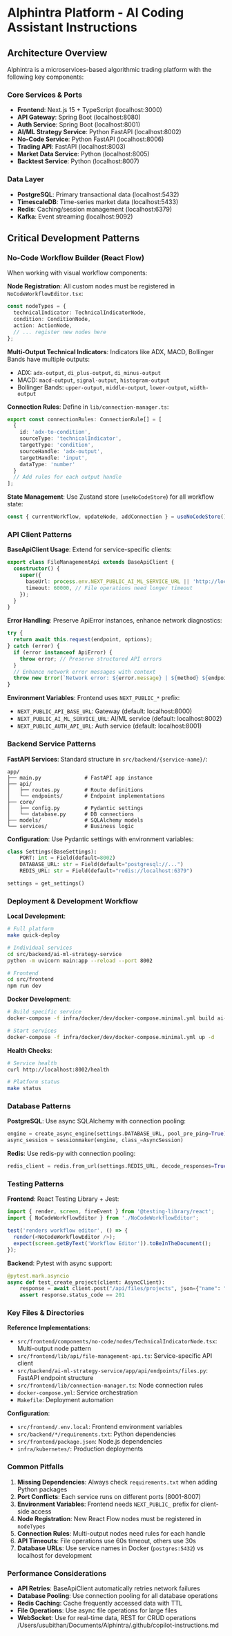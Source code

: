 # Alphintra Platform - AI Coding Assistant Instructions

## Architecture Overview

Alphintra is a microservices-based algorithmic trading platform with the following key components:

### Core Services & Ports
- **Frontend**: Next.js 15 + TypeScript (localhost:3000)
- **API Gateway**: Spring Boot (localhost:8080)
- **Auth Service**: Spring Boot (localhost:8001)
- **AI/ML Strategy Service**: Python FastAPI (localhost:8002)
- **No-Code Service**: Python FastAPI (localhost:8006)
- **Trading API**: FastAPI (localhost:8003)
- **Market Data Service**: Python (localhost:8005)
- **Backtest Service**: Python (localhost:8007)

### Data Layer
- **PostgreSQL**: Primary transactional data (localhost:5432)
- **TimescaleDB**: Time-series market data (localhost:5433)
- **Redis**: Caching/session management (localhost:6379)
- **Kafka**: Event streaming (localhost:9092)

## Critical Development Patterns

### No-Code Workflow Builder (React Flow)
When working with visual workflow components:

**Node Registration**: All custom nodes must be registered in `NoCodeWorkflowEditor.tsx`:
```typescript
const nodeTypes = {
  technicalIndicator: TechnicalIndicatorNode,
  condition: ConditionNode,
  action: ActionNode,
  // ... register new nodes here
};
```

**Multi-Output Technical Indicators**: Indicators like ADX, MACD, Bollinger Bands have multiple outputs:
- ADX: `adx-output`, `di_plus-output`, `di_minus-output`
- MACD: `macd-output`, `signal-output`, `histogram-output`
- Bollinger Bands: `upper-output`, `middle-output`, `lower-output`, `width-output`

**Connection Rules**: Define in `lib/connection-manager.ts`:
```typescript
export const connectionRules: ConnectionRule[] = [
  {
    id: 'adx-to-condition',
    sourceType: 'technicalIndicator',
    targetType: 'condition',
    sourceHandle: 'adx-output',
    targetHandle: 'input',
    dataType: 'number'
  }
  // Add rules for each output handle
];
```

**State Management**: Use Zustand store (`useNoCodeStore`) for all workflow state:
```typescript
const { currentWorkflow, updateNode, addConnection } = useNoCodeStore();
```

### API Client Patterns

**BaseApiClient Usage**: Extend for service-specific clients:
```typescript
export class FileManagementApi extends BaseApiClient {
  constructor() {
    super({
      baseUrl: process.env.NEXT_PUBLIC_AI_ML_SERVICE_URL || 'http://localhost:8002',
      timeout: 60000, // File operations need longer timeout
    });
  }
}
```

**Error Handling**: Preserve ApiError instances, enhance network diagnostics:
```typescript
try {
  return await this.request(endpoint, options);
} catch (error) {
  if (error instanceof ApiError) {
    throw error; // Preserve structured API errors
  }
  // Enhance network error messages with context
  throw new Error(`Network error: ${error.message} | ${method} ${endpoint}`);
}
```

**Environment Variables**: Frontend uses `NEXT_PUBLIC_*` prefix:
- `NEXT_PUBLIC_API_BASE_URL`: Gateway (default: localhost:8000)
- `NEXT_PUBLIC_AI_ML_SERVICE_URL`: AI/ML service (default: localhost:8002)
- `NEXT_PUBLIC_AUTH_API_URL`: Auth service (default: localhost:8001)

### Backend Service Patterns

**FastAPI Services**: Standard structure in `src/backend/{service-name}/`:
```
app/
├── main.py              # FastAPI app instance
├── api/
│   ├── routes.py        # Route definitions
│   └── endpoints/       # Endpoint implementations
├── core/
│   ├── config.py        # Pydantic settings
│   └── database.py      # DB connections
├── models/              # SQLAlchemy models
└── services/            # Business logic
```

**Configuration**: Use Pydantic settings with environment variables:
```python
class Settings(BaseSettings):
    PORT: int = Field(default=8002)
    DATABASE_URL: str = Field(default="postgresql://...")
    REDIS_URL: str = Field(default="redis://localhost:6379")

settings = get_settings()
```

### Deployment & Development Workflow

**Local Development**:
```bash
# Full platform
make quick-deploy

# Individual services
cd src/backend/ai-ml-strategy-service
python -m uvicorn main:app --reload --port 8002

# Frontend
cd src/frontend
npm run dev
```

**Docker Development**:
```bash
# Build specific service
docker-compose -f infra/docker/dev/docker-compose.minimal.yml build ai-ml-strategy-service

# Start services
docker-compose -f infra/docker/dev/docker-compose.minimal.yml up -d
```

**Health Checks**:
```bash
# Service health
curl http://localhost:8002/health

# Platform status
make status
```

### Database Patterns

**PostgreSQL**: Use async SQLAlchemy with connection pooling:
```python
engine = create_async_engine(settings.DATABASE_URL, pool_pre_ping=True)
async_session = sessionmaker(engine, class_=AsyncSession)
```

**Redis**: Use redis-py with connection pooling:
```python
redis_client = redis.from_url(settings.REDIS_URL, decode_responses=True)
```

### Testing Patterns

**Frontend**: React Testing Library + Jest:
```typescript
import { render, screen, fireEvent } from '@testing-library/react';
import { NoCodeWorkflowEditor } from './NoCodeWorkflowEditor';

test('renders workflow editor', () => {
  render(<NoCodeWorkflowEditor />);
  expect(screen.getByText('Workflow Editor')).toBeInTheDocument();
});
```

**Backend**: Pytest with async support:
```python
@pytest.mark.asyncio
async def test_create_project(client: AsyncClient):
    response = await client.post("/api/files/projects", json={"name": "test"})
    assert response.status_code == 201
```

### Key Files & Directories

**Reference Implementations**:
- `src/frontend/components/no-code/nodes/TechnicalIndicatorNode.tsx`: Multi-output node pattern
- `src/frontend/lib/api/file-management-api.ts`: Service-specific API client
- `src/backend/ai-ml-strategy-service/app/api/endpoints/files.py`: FastAPI endpoint structure
- `src/frontend/lib/connection-manager.ts`: Node connection rules
- `docker-compose.yml`: Service orchestration
- `Makefile`: Deployment automation

**Configuration**:
- `src/frontend/.env.local`: Frontend environment variables
- `src/backend/*/requirements.txt`: Python dependencies
- `src/frontend/package.json`: Node.js dependencies
- `infra/kubernetes/`: Production deployments

### Common Pitfalls

1. **Missing Dependencies**: Always check `requirements.txt` when adding Python packages
2. **Port Conflicts**: Each service runs on different ports (8001-8007)
3. **Environment Variables**: Frontend needs `NEXT_PUBLIC_` prefix for client-side access
4. **Node Registration**: New React Flow nodes must be registered in `nodeTypes`
5. **Connection Rules**: Multi-output nodes need rules for each handle
6. **API Timeouts**: File operations use 60s timeout, others use 30s
7. **Database URLs**: Use service names in Docker (`postgres:5432`) vs localhost for development

### Performance Considerations

- **API Retries**: BaseApiClient automatically retries network failures
- **Database Pooling**: Use connection pooling for all database operations
- **Redis Caching**: Cache frequently accessed data with TTL
- **File Operations**: Use async file operations for large files
- **WebSocket**: Use for real-time data, REST for CRUD operations</content>
<parameter name="filePath">/Users/usubithan/Documents/Alphintra/.github/copilot-instructions.md
